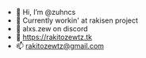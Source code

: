 - 👋 Hi, I’m @zuhncs
- 👀 Currently workin' at rakisen project
- 🌱 alxs.zew on discord
- 💞️ https://rakitozewtz.tk
- 📫 rakitozewtz@gmail.com

